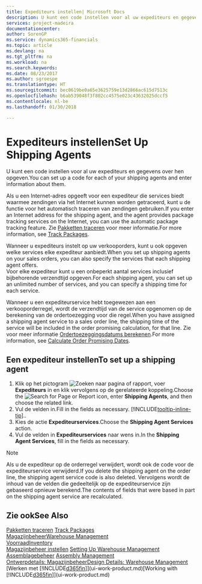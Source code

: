 ```yaml
---
title: Expediteurs instellen| Microsoft Docs
description: U kunt een code instellen voor al uw expediteurs en gegevens over hen opgeven.
services: project-madeira
documentationcenter: 
author: SorenGP
ms.service: dynamics365-financials
ms.topic: article
ms.devlang: na
ms.tgt_pltfrm: na
ms.workload: na
ms.search.keywords: 
ms.date: 08/23/2017
ms.author: sgroespe
ms.translationtype: HT
ms.sourcegitcommit: bec0619be0a65e3625759e13d2866ac615d7513c
ms.openlocfilehash: b6ab539048f3f802cc4575e023c43632025dccf5
ms.contentlocale: nl-be
ms.lasthandoff: 01/30/2018

---
```

# <a name="set-up-shipping-agents"></a><span data-ttu-id="52e9a-103">Expediteurs instellen</span><span class="sxs-lookup"><span data-stu-id="52e9a-103">Set Up Shipping Agents</span></span>
<span data-ttu-id="52e9a-104">U kunt een code instellen voor al uw expediteurs en gegevens over hen opgeven.</span><span class="sxs-lookup"><span data-stu-id="52e9a-104">You can set up a code for each of your shipping agents and enter information about them.</span></span>  

<span data-ttu-id="52e9a-105">Als u een Internet-adres opgeeft voor een expediteur die services biedt waarmee zendingen via het Internet kunnen worden getraceerd, kunt u de functie voor het automatisch traceren van zendingen gebruiken.</span><span class="sxs-lookup"><span data-stu-id="52e9a-105">If you enter an Internet address for the shipping agent, and the agent provides package tracking services on the Internet, you can use the automatic package tracking feature.</span></span> <span data-ttu-id="52e9a-106">Zie [Pakketten traceren](sales-how-track-packages.md) voor meer informatie.</span><span class="sxs-lookup"><span data-stu-id="52e9a-106">For more information, see [Track Packages](sales-how-track-packages.md).</span></span>

<span data-ttu-id="52e9a-107">Wanneer u expediteurs instelt op uw verkooporders, kunt u ook opgeven welke services elke expediteur aanbiedt.</span><span class="sxs-lookup"><span data-stu-id="52e9a-107">When you set up shipping agents on your sales orders, you can also specify the services that each shipping agent offers.</span></span>  
<span data-ttu-id="52e9a-108">Voor elke expediteur kunt u een onbeperkt aantal services inclusief bijbehorende verzendtijd opgeven.</span><span class="sxs-lookup"><span data-stu-id="52e9a-108">For each shipping agent, you can set up an unlimited number of services, and you can specify a shipping time for each service.</span></span>  

<span data-ttu-id="52e9a-109">Wanneer u een expediteurservice hebt toegewezen aan een verkooporderregel, wordt de verzendtijd van de service opgenomen op de berekening van de ordertoezegging voor die regel.</span><span class="sxs-lookup"><span data-stu-id="52e9a-109">When you have assigned a shipping agent service to a sales order line, the shipping time of the service will be included in the order promising calculation, for that line.</span></span> <span data-ttu-id="52e9a-110">Zie voor meer informatie [Ordertoezeggingsdatums berekenen](sales-how-to-calculate-order-promising-dates.md).</span><span class="sxs-lookup"><span data-stu-id="52e9a-110">For more information, see [Calculate Order Promising Dates](sales-how-to-calculate-order-promising-dates.md).</span></span>

## <a name="to-set-up-a-shipping-agent"></a><span data-ttu-id="52e9a-111">Een expediteur instellen</span><span class="sxs-lookup"><span data-stu-id="52e9a-111">To set up a shipping agent</span></span>  
1.  <span data-ttu-id="52e9a-112">Klik op het pictogram ![Zoeken naar pagina of rapport](media/ui-search/search_small.png "pictogram Zoeken naar pagina of rapport"), voer **Expediteurs** in en klik vervolgens op de gerelateerde koppeling.</span><span class="sxs-lookup"><span data-stu-id="52e9a-112">Choose the ![Search for Page or Report](media/ui-search/search_small.png "Search for Page or Report icon") icon, enter **Shipping Agents**, and then choose the related link.</span></span>  
2.  <span data-ttu-id="52e9a-113">Vul de velden in.</span><span class="sxs-lookup"><span data-stu-id="52e9a-113">Fill in the fields as necessary.</span></span> [!INCLUDE[tooltip-inline-tip](includes/tooltip-inline-tip_md.md)]<span data-ttu-id="52e9a-114">.</span><span class="sxs-lookup"><span data-stu-id="52e9a-114">.</span></span>  
3.  <span data-ttu-id="52e9a-115">Kies de actie **Expediteurservices**.</span><span class="sxs-lookup"><span data-stu-id="52e9a-115">Choose the **Shipping Agent Services** action.</span></span>
4. <span data-ttu-id="52e9a-116">Vul de velden in **Expediteurservices** naar wens in.</span><span class="sxs-lookup"><span data-stu-id="52e9a-116">In the **Shipping Agent Services**, fill in the fields as necessary.</span></span>

> [!NOTE]  
>  <span data-ttu-id="52e9a-117">Als u de expediteur op de orderregel verwijdert, wordt ook de code voor de expediteurservice verwijderd.</span><span class="sxs-lookup"><span data-stu-id="52e9a-117">If you delete the shipping agent on the order line, the shipping agent service code is also deleted.</span></span> <span data-ttu-id="52e9a-118">Vervolgens wordt de inhoud van de velden die gedeeltelijk op de expediteurservice zijn gebaseerd opnieuw berekend.</span><span class="sxs-lookup"><span data-stu-id="52e9a-118">The contents of fields that were based in part on the shipping agent service are recalculated.</span></span>  

## <a name="see-also"></a><span data-ttu-id="52e9a-119">Zie ook</span><span class="sxs-lookup"><span data-stu-id="52e9a-119">See Also</span></span>
<span data-ttu-id="52e9a-120">[Pakketten traceren](sales-how-track-packages.md)  </span><span class="sxs-lookup"><span data-stu-id="52e9a-120">[Track Packages](sales-how-track-packages.md)  </span></span>  
[<span data-ttu-id="52e9a-121">Magazijnbeheer</span><span class="sxs-lookup"><span data-stu-id="52e9a-121">Warehouse Management</span></span>](warehouse-manage-warehouse.md)  
[<span data-ttu-id="52e9a-122">Voorraad</span><span class="sxs-lookup"><span data-stu-id="52e9a-122">Inventory</span></span>](inventory-manage-inventory.md)  
<span data-ttu-id="52e9a-123">[Magazijnbeheer instellen](warehouse-setup-warehouse.md)   </span><span class="sxs-lookup"><span data-stu-id="52e9a-123">[Setting Up Warehouse Management](warehouse-setup-warehouse.md)   </span></span>  
<span data-ttu-id="52e9a-124">[Assemblagebeheer](assembly-assemble-items.md)  </span><span class="sxs-lookup"><span data-stu-id="52e9a-124">[Assembly Management](assembly-assemble-items.md)  </span></span>  
[<span data-ttu-id="52e9a-125">Ontwerpdetails: Magazijnbeheer</span><span class="sxs-lookup"><span data-stu-id="52e9a-125">Design Details: Warehouse Management</span></span>](design-details-warehouse-management.md)  
<span data-ttu-id="52e9a-126">[Werken met [!INCLUDE[d365fin](includes/d365fin_md.md)]](ui-work-product.md)</span><span class="sxs-lookup"><span data-stu-id="52e9a-126">[Working with [!INCLUDE[d365fin](includes/d365fin_md.md)]](ui-work-product.md)</span></span>  


